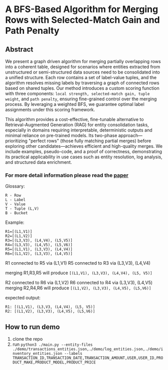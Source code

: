 # A BFS-Based Algorithm for Merging Rows with Selected-Match Gain and Path Penalty

## Abstract

We present a graph driven algorithm for merging partially overlapping rows into a coherent table, designed for scenarios where entities extracted from unstructured or semi-structured data sources need to be consolidated into a unified structure. Each row contains a set of label-value tuples, and the algorithm resolves missing labels by traversing a graph of connected rows based on shared tuples. Our method introduces a custom scoring function with three components: `local strength, selected-match gain, tuple weight`, and `path penalty`, ensuring fine-grained control over the merging process. By leveraging a weighted BFS, we guarantee optimal label assignments under this scoring framework.

This algorithm provides a cost-effective, fine-tunable alternative to Retrieval-Augmented Generation (RAG) for entity consolidation tasks, especially in domains requiring interpretable, deterministic outputs and minimal reliance on pre-trained models. Its two-phase approach—prioritizing "perfect rows" (those fully matching partial merges) before exploring other candidates—achieves efficient and high-quality merges. We include examples, pseudo-code, and a proof of correctness, demonstrating its practical applicability in use cases such as entity resolution, log analysis, and structured data enrichment.

### For more detail information please read the [paper](https://github.com/dmgcodevil/ContextLens/blob/main/contex-aware-row-merge.pdf)


Glossary:

```
R - Row
L - Label
V - Value
T - Tuple (L,V)
B - Bucket
```


Example:

```
R1=[(L1,V1)]
R2=[(L1,V2)]
R3=[(L3,V3), (L4,V4), (L5,V5)]
R4=[(L3,V3), (L4,V5), (L5,V6)]
R5=[(L1,V1), (L3,V3), (L4,V4)]
R6=[(L1,V2), (L3,V3), (L4,V5)]
```

R1 connected to R5 via (L1,V1)
R5 connected to R3 via (L3,V3), (L4,V4)

merging R1,R3,R5 will produce `[(L1,V1), (L3,V3), (L4,V4), (L5, V5)]`

R2 connected to R6 via (L1,V2)
R6 connected to R4 via (L3,V3), (L4,V5)
merging R2,R4,R6 will produce  `[(L1,V2), (L3,V3), (L4,V5), (L5,V6)]`


expected output:

````
R1: [(L1,V1), (L3,V3, (L4,V4), (L5, V5)]
R2: [(L1,V2), (L3,V3), (L4,V5), (L5,V6)]
````



## How to run demo

1. clone the repo
2. run `python3 ./main.py --entity-files ./demo/transactions_entities.json,./demo/log_entities.json,./demo/inventory_entities.json --labels TRANSACTION_ID,TRANSACTION_DATE,TRANSACTION_AMOUNT,USER,USER_ID,PRODUCT_MAKE,PRODUCT_MODEL,PRODUCT_PRICE`
